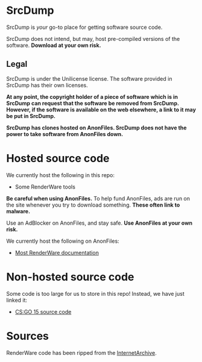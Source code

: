 # SrcDump

SrcDump is *your* go-to place for getting software source code.

SrcDump does not intend, but may, host pre-compiled versions of the software. **Download at your own risk.**

## Legal

SrcDump is under the Unilicense license. The software provided in SrcDump has their own licenses.

**At any point, the copyright holder of a piece of software which is in SrcDump can request that the software be removed from SrcDump. However, if the software is available on the web elsewhere, a link to it may be put in SrcDump.**

**SrcDump has clones hosted on AnonFiles. SrcDump does not have the power to take software from AnonFiles down.**

# Hosted source code

We currently host the following in this repo:
- Some RenderWare tools

**Be careful when using AnonFiles.** To help fund AnonFiles, ads are run on the site whenever you try to download something. **These often link to malware.**

Use an AdBlocker on AnonFiles, and stay safe. **Use AnonFiles at your own risk.**

We currently host the following on AnonFiles:
- [Most RenderWare documentation](https://anonfiles.com/V6o5rcj7za/SRCDUMP_renderware_docu_v1_zip)

# Non-hosted source code

Some code is too large for us to store in this repo! Instead, we have just linked it:

- [CS:GO 15 source code](https://github.com/sr2echa/CSGO-Source-Code)

# Sources

RenderWare code has been ripped from the [InternetArchive](https://archive.org/details/renderwaregraphics3.7sdkandstudio2.01).
